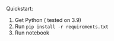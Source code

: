 Quickstart:
1. Get Python ( tested on 3.9)
2. Run ``pip install -r requirements.txt``
3. Run notebook